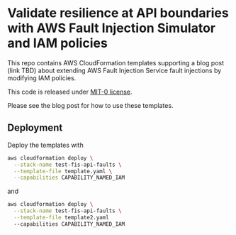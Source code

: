 # Validate resilience at API boundaries with AWS Fault Injection Simulator and IAM policies

This repo contains AWS CloudFormation templates supporting a blog post (link TBD) about extending AWS Fault Injection Service fault injections by modifying IAM policies. 

This code is released under [MIT-0 license](LICENSE.md). 

Please see the blog post for how to use these templates.

## Deployment

Deploy the templates with 

```bash
aws cloudformation deploy \
  --stack-name test-fis-api-faults \
  --template-file template.yaml \
  --capabilities CAPABILITY_NAMED_IAM
```

and

```bash
aws cloudformation deploy \
  --stack-name test-fis-api-faults \
  --template-file template2.yaml 
  --capabilities CAPABILITY_NAMED_IAM
```

